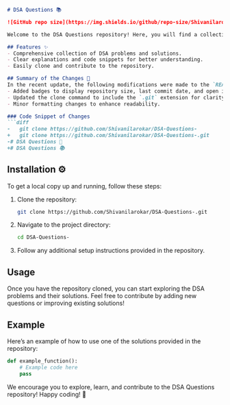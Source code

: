 ```markdown
# DSA Questions 📚

![GitHub repo size](https://img.shields.io/github/repo-size/Shivanilarokar/DSA-Questions-) ![GitHub last commit](https://img.shields.io/github/last-commit/Shivanilarokar/DSA-Questions-) ![GitHub issues](https://img.shields.io/github/issues/Shivanilarokar/DSA-Questions-)

Welcome to the DSA Questions repository! Here, you will find a collection of Data Structures and Algorithms questions along with their solutions. This repository aims to help you improve your coding skills and prepare for technical interviews.

## Features ✨
- Comprehensive collection of DSA problems and solutions.
- Clear explanations and code snippets for better understanding.
- Easily clone and contribute to the repository.

## Summary of the Changes 📝
In the recent update, the following modifications were made to the `README.md` file:
- Added badges to display repository size, last commit date, and open issues.
- Updated the clone command to include the `.git` extension for clarity.
- Minor formatting changes to enhance readability.

### Code Snippet of Changes
```diff
-   git clone https://github.com/Shivanilarokar/DSA-Questions-
+   git clone https://github.com/Shivanilarokar/DSA-Questions-.git
-# DSA Questions 📖
+# DSA Questions 📚
```

## Installation ⚙️
To get a local copy up and running, follow these steps:

1. Clone the repository:
   ```bash
   git clone https://github.com/Shivanilarokar/DSA-Questions-.git
   ```

2. Navigate to the project directory:
   ```bash
   cd DSA-Questions-
   ```

3. Follow any additional setup instructions provided in the repository.

## Usage
Once you have the repository cloned, you can start exploring the DSA problems and their solutions. Feel free to contribute by adding new questions or improving existing solutions!

## Example
Here’s an example of how to use one of the solutions provided in the repository:
```python
def example_function():
    # Example code here
    pass
```

We encourage you to explore, learn, and contribute to the DSA Questions repository! Happy coding! 🚀
```